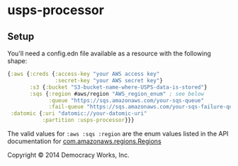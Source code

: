 # usps-processor

## Setup

You'll need a config.edn file available as a resource with the
following shape:

```clojure
{:aws {:creds {:access-key "your AWS access key"
               :secret-key "your AWS secret key"}
       :s3 {:bucket "S3-bucket-name-where-USPS-data-is-stored"}
       :sqs {:region #aws/region "AWS_region_enum" ; see below
             :queue "https://sqs.amazonaws.com/your-sqs-queue"
             :fail-queue "https://sqs.amazonaws.com/your-sqs-failure-queue"}
 :datomic {:uri "datomic://your-datomic-uri"
           :partition :usps-processor}}}
```

The valid values for `:aws :sqs :region` are the enum values listed in
the API documentation for [com.amazonaws.regions.Regions](http://docs.aws.amazon.com/AWSJavaSDK/latest/javadoc/com/amazonaws/regions/Regions.html)

Copyright © 2014 Democracy Works, Inc.
